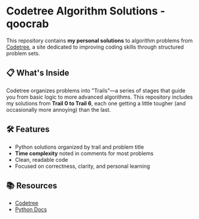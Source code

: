 # Codetree Algorithm Solutions - qoocrab

This repository contains **my personal solutions** to algorithm problems from [Codetree](https://www.codetree.ai/), a site dedicated to improving coding skills through structured problem sets.

## 📋 What's Inside

Codetree organizes problems into "Trails"—a series of stages that guide you from basic logic to more advanced algorithms. This repository includes my solutions from **Trail 0 to Trail 6**, each one getting a little tougher (and occasionally more annoying) than the last.

## 🛠️ Features

* Python solutions organized by trail and problem title
* **Time complexity** noted in comments for most problems
* Clean, readable code
* Focused on correctness, clarity, and personal learning

## 📚 Resources

* [Codetree](https://www.codetree.ai/)
* [Python Docs](https://docs.python.org/3/)
